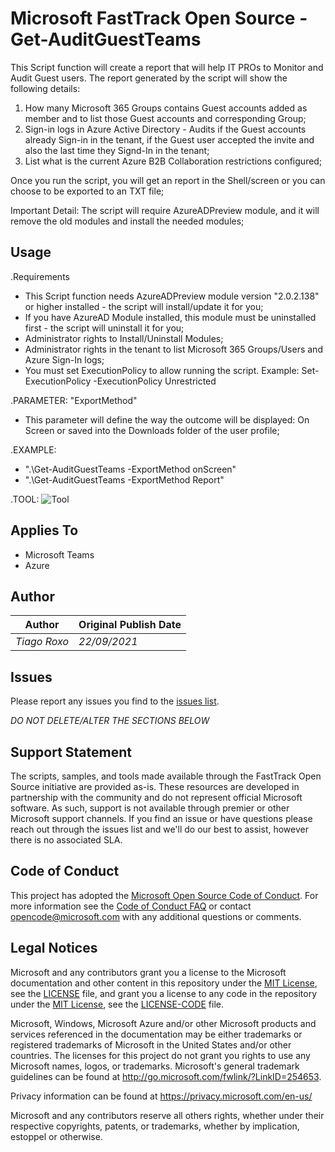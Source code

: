 # Microsoft FastTrack Open Source - Get-AuditGuestTeams

This Script function will create a report that will help IT PROs to Monitor and Audit Guest users. The report generated by the script will show the following details:
1. How many Microsoft 365 Groups contains Guest accounts added as member and to list those Guest accounts and corresponding Group;
2. Sign-in logs in Azure Active Directory - Audits if the Guest accounts already Sign-in in the tenant, if the Guest user accepted the invite and also the last time they Signd-In in the tenant;
3. List what is the current Azure B2B Collaboration restrictions configured;

Once you run the script, you will get an report in the Shell/screen or you can choose to be exported to an TXT file;
 
Important Detail: The script will require AzureADPreview module, and it will remove the old modules and install the needed modules;

## Usage

.Requirements
- This Script function needs AzureADPreview module version "2.0.2.138" or higher installed - the script will install/update it for you;
- If you have AzureAD Module installed, this module must be uninstalled first - the script will uninstall it for you;
- Administrator rights to Install/Uninstall Modules;
- Administrator rights in the tenant to list  Microsoft 365 Groups/Users and Azure Sign-In logs;
- You must set ExecutionPolicy to allow running the script. Example: Set-ExecutionPolicy -ExecutionPolicy Unrestricted

.PARAMETER: "ExportMethod"
- This parameter will define the way the outcome will be displayed: On Screen or saved into the Downloads folder of the user profile;

.EXAMPLE:
- ".\Get-AuditGuestTeams -ExportMethod onScreen"
- ".\Get-AuditGuestTeams -ExportMethod Report"

.TOOL:
![Tool](https://github.com/)

## Applies To

- Microsoft Teams
- Azure

## Author

|Author|Original Publish Date
|----|--------------------------
|_Tiago Roxo_|_22/09/2021_|

## Issues

Please report any issues you find to the [issues list](https://github.com/microsoft/FastTrack/issues).


_DO NOT DELETE/ALTER THE SECTIONS BELOW_

## Support Statement

The scripts, samples, and tools made available through the FastTrack Open Source initiative are provided as-is. These resources are developed in partnership with the community and do not represent official Microsoft software. As such, support is not available through premier or other Microsoft support channels. If you find an issue or have questions please reach out through the issues list and we'll do our best to assist, however there is no associated SLA.

## Code of Conduct

This project has adopted the [Microsoft Open Source Code of Conduct](https://opensource.microsoft.com/codeofconduct/).
For more information see the [Code of Conduct FAQ](https://opensource.microsoft.com/codeofconduct/faq/) or
contact [opencode@microsoft.com](mailto:opencode@microsoft.com) with any additional questions or comments.

## Legal Notices

Microsoft and any contributors grant you a license to the Microsoft documentation and other content in this repository under the [MIT License](https://opensource.org/licenses/MIT), see the [LICENSE](LICENSE) file, and grant you a license to any code in the repository under the [MIT License](https://opensource.org/licenses/MIT), see the [LICENSE-CODE](LICENSE-CODE) file.

Microsoft, Windows, Microsoft Azure and/or other Microsoft products and services referenced in the documentation may be either trademarks or registered trademarks of Microsoft in the United States and/or other countries. The licenses for this project do not grant you rights to use any Microsoft names, logos, or trademarks. Microsoft's general trademark guidelines can be found at http://go.microsoft.com/fwlink/?LinkID=254653.

Privacy information can be found at https://privacy.microsoft.com/en-us/

Microsoft and any contributors reserve all others rights, whether under their respective copyrights, patents,
or trademarks, whether by implication, estoppel or otherwise.
